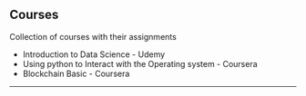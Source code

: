 ## Courses
Collection of courses with their assignments 


- Introduction to Data Science - Udemy
- Using python to Interact with the Operating system - Coursera
- Blockchain Basic - Coursera
 
 ***
